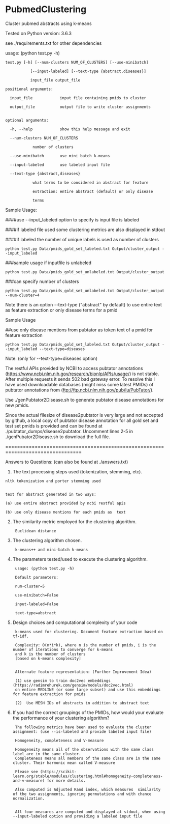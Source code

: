 # PubmedClustering
Cluster pubmed abstracts using k-means

Tested on Python version: 3.6.3

see ./requirements.txt for other dependencies


usage:  (python test.py -h)

  	test.py [-h] [--num-clusters NUM_OF_CLUSTERS] [--use-minibatch]
  
               [--input-labeled] [--text-type {abstract,diseases}]
               
               input_file output_file

	positional arguments:

	  input_file            input file containing pmids to cluster

	  output_file           output file to write cluster assignments


	optional arguments:

	  -h, --help            show this help message and exit

	  --num-clusters NUM_OF_CLUSTERS

				number of clusters

	  --use-minibatch       use mini batch k-means

	  --input-labeled       use labeled input file

	  --text-type {abstract,diseases}

				what terms to be considered in abstract for feature

				extraction: entire abstract (default) or only disease

				terms
                        
Sample Usage: 

####use --input_labeled option to specify is input file is labeled

####if labeled file used some clustering metrics are also displayed in stdout

####if labeled the number of unique labels is used as number of clusters

	python test.py Data/pmids_gold_set_labeled.txt Output/cluster_output --input_labeled


###sample usage if inputfile is unlabeled

	python test.py Data/pmids_gold_set_unlabeled.txt Output/cluster_output


###can specify number of clusters

	python test.py Data/pmids_gold_set_unlabeled.txt Output/cluster_output --num-cluster=4



Note there is an option --text-type ("abstract" by default) to use entire text as feature extraction or only disease terms for a pmid

Sample Usage


##use only disease mentions from pubtator as token text of a pmid for feature extraction

	python test.py Data/pmids_gold_set_labeled.txt Output/cluster_output --input_labeled --text-type=diseases


Note: (only for --text-type=diseases option)


The restful APIs provided by NCBI to access pubtator annotations (https://www.ncbi.nlm.nih.gov/research/bionlp/APIs/usage/)
is not stable. After multiple requests it sends 502 bad gateway error. To resolve this I have used downloadable databases (might miss some latest PMIDs) of pubtator annotations from (ftp://ftp.ncbi.nlm.nih.gov/pub/lu/PubTator/). 

Use ./genPubtator2Disease.sh <pmidsFile> to generate pubtator disease annotations for new pmids. 
	
Since the actual filesize of disease2pubtator is very large and not accepted by github, a local copy of pubtator disease annotation for all gold set and test set pmids is provided and can be found at ./pubtator_dumps/disease2pubtator. 
Uncomment lines 2-5 in ./genPubator2Disease.sh to download the full file.
  
  
 ================================================================================
 
 
  Answers to Questions: (can also be found at ./answers.txt)
  
  1. The text processing steps used (tokenization, stemming, etc).
  

	nltk tokenization and porter stemming used
  

	text for abstract generated in two ways: 
  
	(a) use entire abstract provided by ncbi restful apis
  
	(b) use only disease mentions for each pmids as  text
  

2. The similarity metric employed for the clustering algorithm.


		Euclidean distance
  

3. The clustering algorithm chosen.


		k-means++ and mini-batch k-means
  



4. The parameters tested/used to execute the clustering algorithm. 


		usage: (python test.py -h)

		Default parameters:
		
		num-cluster=5

		use-minibatch=False

		input-labeled=False

		text-type=abstract


5. Design choices and computational complexity of your code

		k-means used for clustering. Document feature extraction based on tf-idf. 

		Complexity: O(n*i*k), where n is the number of pmids, i is the number of iterations to converge for k-means
		and k is the number of clusters
		[based on k-means complexity]


		Alternate feature representation: (Further Improvement Idea)

		(1) use gensim to train doc2vec embeddings (https://radimrehurek.com/gensim/models/doc2vec.html)
		on entire MEDLINE (or some large subset) and use this embeddings for feature extraction for pmids

		(2)  Use MESH IDs of abstracts in addition to abstract text


6. If you had the correct groupings of the PMIDs, how would your evaluate the performance of your clustering algorithm?

		The following metrics have been used to evaluate the cluster assignment: (use --is-labeled and provide labeled input file) 

		Homogeneity, completeness and V-measure 

		Homogeneity means all of the observations with the same class label are in the same cluster.
		Completeness means all members of the same class are in the same cluster. Their harmonic mean called V-measure 

		Please see (https://scikit-learn.org/stable/modules/clustering.html#homogeneity-completeness-and-v-measure) for more details.

		Also computed is Adjusted Rand index, which measures  similarity of the two assignments, ignoring permutations and with chance normalization.


		All four measures are computed and displayed at stdout, when using --input-labeled option and providing a labeled input file








